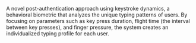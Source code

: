 A  novel  post-authentication  approach  using  keystroke  dynamics,  a behavioral  biometric  that  analyzes  the  unique  typing  patterns  of  users.  By  focusing  on parameters such as key press duration, flight time (the interval between key presses), and finger pressure, the  system  creates  an  individualized typing  profile for each user.
